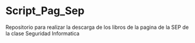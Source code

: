 # Script_Pag_Sep
Repositorio para realizar la descarga de los libros de la pagina de la SEP de la clase Seguridad Informatica
